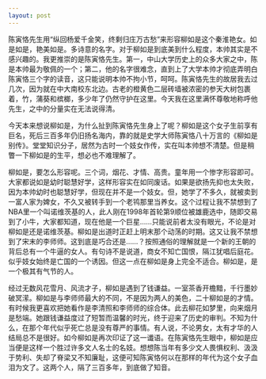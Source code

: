 ```yaml
---
layout: post
---
```

陈寅恪先生用“纵回杨爱千金笑，终剩归庄万古愁”来形容柳如是这个秦淮艳女。如是如是，艳美如是。多诗意的名字。对于柳如是到底美到什么程度，本帅其实是不感兴趣的。我更推崇的是陈寅恪先生。第一，中山大学历史上的众多大家之中，陈是本帅最为敬佩的一个；第二，他的名字很难念，直到上了大学本帅才彻底弄明白陈寅恪三个字的读音，这只能说明本帅不拘小节，呵呵。陈寅恪先生的故居我去过几次，因为就在中大南校东北边。古老的橙黄色二层砖墙被浓密的参天大树包裹着，竹，蒲葵和槟榔，多少年了仍然守护在这里。今天我在这里满怀尊敬地称呼他先生，之中的分量实在无法说得清。
  
今天本来想说柳如是，为什么扯到陈寅恪先生身上了呢？柳如是这个女子生前享有巨名，死后三百多年仍旧扬名海内，靠的就是史学大师陈寅恪八十万言的《柳如是别传》。堂堂知识分子，居然为古时一个妓女作传，实在叫本帅想不清楚。但是稍瞥一下柳如是的生平，想必也不难理解了。
  
柳如是，要怎么形容呢。三个词，烟花、才情、高贵。童年用一个惨字形容即可。大家都说如是幼时聪慧好学，这样形容实在如同废话。如果是欲扬先抑也太失败，因为本帅幼时也聪慧好学，但现在并不是一个妓女。但，她学了不多久，就被卖到一富人家为婢女，不久又被转手到一个老鸨那里当养女。这个过程让我不禁想到了NBA里一个叫诺维茨基的人，此人刚在1998年首轮第9顺位被雄鹿选中，随即交易到了小牛，大家都知道，现在他是一个巨星……只能说前者太没有眼光，不论是对柳如是还是诺维茨基。柳如是出道时正赶上明末那个动荡的时期。这又让我不禁想到了宋末的李师师。这到底是巧合还是……？按照通俗的理解就是一个新的王朝的背后总有一个牛逼的女人。有句诗不是说道，商女不知亡国恨，隔江犹唱后庭花。似乎妓女始终是亡国的一个诱因。但这一点在柳如是身上完全不适合。柳如是，是一个极其有气节的人。
  
经过无数风花雪月、风流才子，柳如是遇到了钱谦益。一室茶香开檐黯，千行墨妙破冥潆。柳如是与李师师最大的不同，不是因为两人的美色，二十柳如是的才情。有时候我更喜欢把她看作是李清照和李师师的综合体。此去柳花如梦里，向来烟月是愁端。她跟钱谦益度过了短暂而温馨的时光，终于迎来了历史的审判。不知为什么，在那个年代似乎死亡总是没有尊严的事情。有人说，不论男女，太有才华的人结局总不是很好。如今柳如是再次印证了这一谶语。在陈寅恪先生眼中，柳如是应当便是这样一个胜过许多文人名士的名妓。想想陈当年有多少文人畏惧权利、汲汲于势利、失却了脊梁又不知廉耻，这便可知陈寅恪何以在那样的年代为这个女子血泪为文了。这两个人，隔了三百多年，到底做了知音。